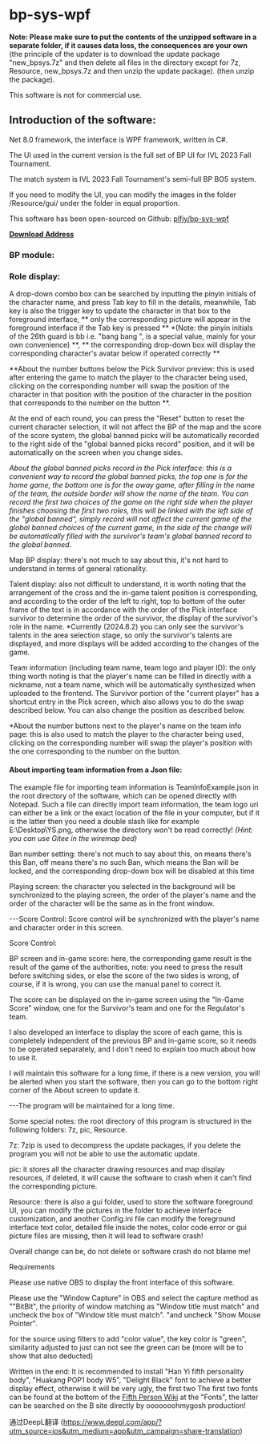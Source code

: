# bp-sys-wpf
 **Note: Please make sure to put the contents of the unzipped software in a separate folder, if it causes data loss, the consequences are your own** (the principle of the updater is to download the update package "new_bpsys.7z" and then delete all files in the directory except for 7z, Resource, new_bpsys.7z and then unzip the update package). (then unzip the package).

 This software is not for commercial use.

 ## Introduction of the software:
 Net 8.0 framework, the interface is WPF framework, written in C#.

 The UI used in the current version is the full set of BP UI for IVL 2023 Fall Tournament.

 The match system is IVL 2023 Fall Tournament's semi-full BP BO5 system.

 If you need to modify the UI, you can modify the images in the folder /Resource/gui/ under the folder in equal proportion.

 This software has been open-sourced on Github: [plfjy/bp-sys-wpf](https://github.com/PLFJY/bp-sys-wpf)

 **[Download Address](https://plfjy.lanzouq.com/icsEH255s13a)**

 ### BP module:

 ### Role display:
 A drop-down combo box can be searched by inputting the pinyin initials of the character name, and press Tab key to fill in the details, meanwhile, Tab key is also the trigger key to update the character in that box to the foreground interface, ** only the corresponding picture will appear in the foreground interface if the Tab key is pressed ** *(Note: the pinyin initials of the 26th guard is bb i.e. "bang bang ", is a special value, mainly for your own convenience) **, ** the corresponding drop-down box will display the corresponding character's avatar below if operated correctly **

 **About the number buttons below the Pick Survivor preview: this is used after entering the game to match the player to the character being used, clicking on the corresponding number will swap the position of the character in that position with the position of the character in the position that corresponds to the number on the button **.

 At the end of each round, you can press the "Reset" button to reset the current character selection, it will not affect the BP of the map and the score of the score system, the global banned picks will be automatically recorded to the right side of the "global banned picks record" position, and it will be automatically on the screen when you change sides.

 *About the global banned picks record in the Pick interface: this is a convenient way to record the global banned picks, the top one is for the home game, the bottom one is for the away game, after filling in the name of the team, the outside border will show the name of the team. You can record the first two choices of the game on the right side when the player finishes choosing the first two roles, this will be linked with the left side of the "global banned", simply record will not affect the current game of the global banned choices of the current game, in the side of the change will be automatically filled with the survivor's team's global banned record to the global banned*.

 Map BP display: there's not much to say about this, it's not hard to understand in terms of general rationality.

 Talent display: also not difficult to understand, it is worth noting that the arrangement of the cross and the in-game talent position is corresponding, and according to the order of the left to right, top to bottom of the outer frame of the text is in accordance with the order of the Pick interface survivor to determine the order of the survivor, the display of the survivor's role in the name.
 *Currently (2024.8.2) you can only see the survivor's talents in the area selection stage, so only the survivor's talents are displayed, and more displays will be added according to the changes of the game.

 Team information (including team name, team logo and player ID): the only thing worth noting is that the player's name can be filled in directly with a nickname, not a team name, which will be automatically synthesized when uploaded to the frontend. The Survivor portion of the "current player" has a shortcut entry in the Pick screen, which also allows you to do the swap described below. You can also change the position as described below.

 *About the number buttons next to the player's name on the team info page: this is also used to match the player to the character being used, clicking on the corresponding number will swap the player's position with the one corresponding to the number on the button.

 #### About importing team information from a Json file:
 The example file for importing team information is TeamInfoExample.json in the root directory of the software, which can be opened directly with Notepad.
 Such a file can directly import team information, the team logo uri can either be a link or the exact location of the file in your computer, but if it is the latter then you need a double slash like for example E:\\Desktop\\YS.png, otherwise the directory won't be read correctly!
 *(Hint: you can use Gitee in the wiremap bed)*

 Ban number setting: there's not much to say about this, on means there's this Ban, off means there's no such Ban, which means the Ban will be locked, and the corresponding drop-down box will be disabled at this time

 Playing screen: the character you selected in the background will be synchronized to the playing screen, the order of the player's name and the order of the character will be the same as in the front window.


 ---Score Control: Score control will be synchronized with the player's name and character order in this screen.


 Score Control:

 BP screen and in-game score: here, the corresponding game result is the result of the game of the authorities, note: you need to press the result before switching sides, or else the score of the two sides is wrong, of course, if it is wrong, you can use the manual panel to correct it.

 The score can be displayed on the in-game screen using the "In-Game Score" window, one for the Survivor's team and one for the Regulator's team.

 I also developed an interface to display the score of each game, this is completely independent of the previous BP and in-game score, so it needs to be operated separately, and I don't need to explain too much about how to use it.

 I will maintain this software for a long time, if there is a new version, you will be alerted when you start the software, then you can go to the bottom right corner of the About screen to update it.

 ---The program will be maintained for a long time.

 Some special notes: the root directory of this program is structured in the following folders: 7z, pic, Resource.

 7z: 7zip is used to decompress the update packages, if you delete the program you will not be able to use the automatic update.

 pic: it stores all the character drawing resources and map display resources, if deleted, it will cause the software to crash when it can't find the corresponding picture.

 Resource: there is also a gui folder, used to store the software foreground UI, you can modify the pictures in the folder to achieve interface customization, and another Config.ini file can modify the foreground interface text color, detailed file inside the notes, color code error or gui picture files are missing, then it will lead to software crash!

 Overall change can be, do not delete or software crash do not blame me!





 Requirements

 Please use native OBS to display the front interface of this software.

 Please use the "Window Capture" in OBS and select the capture method as ""BitBlt", the priority of window matching as "Window title must match" and uncheck the box of "Window title must match". "and uncheck "Show Mouse Pointer".

 for the source using filters to add "color value", the key color is "green", similarity adjusted to just can not see the green can be (more will be to show that also deducted)

 Written in the end: It is recommended to install "Han Yi fifth personality body", "Huakang POP1 body W5", "Delight Black" font to achieve a better display effect, otherwise it will be very ugly, the first two The first two fonts can be found at the bottom of the [Fifth Person Wiki](dwrg.wiki) at the "Fonts", the latter can be searched on the B site directly by ooooooohmygosh production!


通过DeepL翻译 (https://www.deepl.com/app/?utm_source=ios&utm_medium=app&utm_campaign=share-translation)